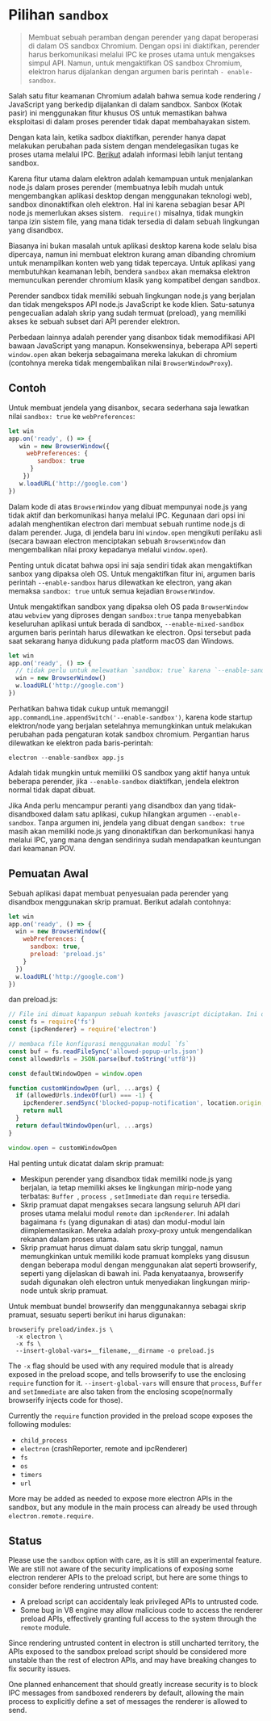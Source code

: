 # Pilihan `sandbox`

> Membuat sebuah peramban dengan perender yang dapat beroperasi di dalam OS sandbox Chromium. Dengan opsi ini diaktifkan, perender harus berkomunikasi melalui IPC ke proses utama untuk mengakses simpul API. Namun, untuk mengaktifkan OS sandbox Chromium, elektron harus dijalankan dengan argumen baris perintah ` - enable-sandbox `.

Salah satu fitur keamanan Chromium adalah bahwa semua kode rendering / JavaScript yang berkedip dijalankan di dalam sandbox. Sanbox (Kotak pasir) ini menggunakan fitur khusus OS untuk memastikan bahwa eksploitasi di dalam proses perender tidak dapat membahayakan sistem.

Dengan kata lain, ketika sadbox diaktifkan, perender hanya dapat melakukan perubahan pada sistem dengan mendelegasikan tugas ke proses utama melalui IPC. [Berikut](https://www.chromium.org/developers/design-documents/sandbox) adalah informasi lebih lanjut tentang sandbox.

Karena fitur utama dalam elektron adalah kemampuan untuk menjalankan node.js dalam proses perender (membuatnya lebih mudah untuk mengembangkan aplikasi desktop dengan menggunakan teknologi web), sandbox dinonaktifkan oleh elektron. Hal ini karena sebagian besar API node.js memerlukan akses sistem. ` require()` misalnya, tidak mungkin tanpa izin sistem file, yang mana tidak tersedia di dalam sebuah lingkungan yang disandbox.

Biasanya ini bukan masalah untuk aplikasi desktop karena kode selalu bisa dipercaya, namun ini membuat elektron kurang aman dibanding chromium untuk menampilkan konten web yang tidak tepercaya. Untuk aplikasi yang membutuhkan keamanan lebih, bendera ` sandbox ` akan memaksa elektron memunculkan perender chromium klasik yang kompatibel dengan sandbox.

Perender sandbox tidak memiliki sebuah lingkungan node.js yang berjalan dan tidak mengekspos API node.js JavaScript ke kode klien. Satu-satunya pengecualian adalah skrip yang sudah termuat (preload), yang memiliki akses ke sebuah subset dari API perender elektron.

Perbedaan lainnya adalah perender yang disanbox tidak memodifikasi API bawaan JavaScript yang manapun. Konsekwensinya, beberapa API seperti `window.open` akan bekerja sebagaimana mereka lakukan di chromium (contohnya mereka tidak mengembalikan nilai `BrowserWindowProxy`).

## Contoh

Untuk membuat jendela yang disanbox, secara sederhana saja lewatkan nilai `sandbox: true` ke `webPreferences`:

```js
let win 
app.on('ready', () => {
   win = new BrowserWindow({     
     webPreferences: {       
        sandbox: true     
      }   
    })   
   w.loadURL('http://google.com') 
})
```

Dalam kode di atas `BrowserWindow` yang dibuat mempunyai node.js yang tidak aktif dan berkomunikasi hanya melalui IPC. Kegunaan dari opsi ini adalah menghentikan electron dari membuat sebuah runtime node.js di dalam perender. Juga, di jendela baru ini `window.open` mengikuti perilaku asli (secara bawaan electron menciptakan sebuah `BrowserWindow` dan mengembalikan nilai proxy kepadanya melalui `window.open`).

Penting untuk dicatat bahwa opsi ini saja sendiri tidak akan mengaktifkan sanbox yang dipaksa oleh OS. Untuk mengaktifkan fitur ini, argumen baris perintah `--enable-sandbox` harus dilewatkan ke electron, yang akan memaksa `sandbox: true` untuk semua kejadian `BrowserWindow`.

Untuk mengaktifkan sandbox yang dipaksa oleh OS pada `BrowserWindow` atau `webview` yang diproses dengan `sandbox:true` tanpa menyebabkan keseluruhan aplikasi untuk berada di sandbox, `--enable-mixed-sandbox` argumen baris perintah harus dilewatkan ke electron. Opsi tersebut pada saat sekarang hanya didukung pada platform macOS dan Windows.

```js
let win
app.on('ready', () => {
  // tidak perlu untuk melewatkan `sandbox: true` karena `--enable-sandbox` diaktifkan.
  win = new BrowserWindow()
  w.loadURL('http://google.com')
})
```

Perhatikan bahwa tidak cukup untuk memanggil `app.commandLine.appendSwitch('--enable-sandbox')`, karena kode startup elektron/node yang berjalan setelahnya memungkinkan untuk melakukan perubahan pada pengaturan kotak sandbox chromium. Pergantian harus dilewatkan ke elektron pada baris-perintah:

    electron --enable-sandbox app.js
    

Adalah tidak mungkin untuk memiliki OS sandbox yang aktif hanya untuk beberapa perender, jika `--enable-sandbox` diaktifkan, jendela elektron normal tidak dapat dibuat.

Jika Anda perlu mencampur peranti yang disandbox dan yang tidak-disandboxed dalam satu aplikasi, cukup hilangkan argumen `--enable-sandbox`. Tanpa argumen ini, jendela yang dibuat dengan `sandbox: true` masih akan memiliki node.js yang dinonaktifkan dan berkomunikasi hanya melalui IPC, yang mana dengan sendirinya sudah mendapatkan keuntungan dari keamanan POV.

## Pemuatan Awal

Sebuah aplikasi dapat membuat penyesuaian pada perender yang disandbox menggunakan skrip pramuat. Berikut adalah contohnya:

```js
let win
app.on('ready', () => {
  win = new BrowserWindow({
    webPreferences: {
      sandbox: true,
      preload: 'preload.js'
    }
  })
  w.loadURL('http://google.com')
})
```

dan preload.js:

```js
// File ini dimuat kapanpun sebuah konteks javascript diciptakan. Ini dijalankan dalam sebuah // lingkup privat yang dapat mengakses sebuah subset API perender electron. Kita harus // berhati-hati untuk tidak membocorkan obyek apapun ke dalam lingkup global!
const fs = require('fs')
const {ipcRenderer} = require('electron')

// membaca file konfigurasi menggunakan modul `fs`
const buf = fs.readFileSync('allowed-popup-urls.json')
const allowedUrls = JSON.parse(buf.toString('utf8'))

const defaultWindowOpen = window.open

function customWindowOpen (url, ...args) {
  if (allowedUrls.indexOf(url) === -1) {
    ipcRenderer.sendSync('blocked-popup-notification', location.origin, url)
    return null
  }
  return defaultWindowOpen(url, ...args)
}

window.open = customWindowOpen
```

Hal penting untuk dicatat dalam skrip pramuat:

- Meskipun perender yang disandbox tidak memiliki node.js yang berjalan, ia tetap memiliki akses ke lingkungan mirip-node yang terbatas: `Buffer `, `process `, `setImmediate` dan `require` tersedia.
- Skrip pramuat dapat mengakses secara langsung seluruh API dari proses utama melalui modul `remote` dan `ipcRenderer`. Ini adalah bagaimana `fs` (yang digunakan di atas) dan modul-modul lain diimplementasikan. Mereka adalah proxy-proxy untuk mengendalikan rekanan dalam proses utama.
- Skrip pramuat harus dimuat dalam satu skrip tunggal, namun memungkinkan untuk memiliki kode pramuat kompleks yang disusun dengan beberapa modul dengan menggunakan alat seperti browserify, seperti yang dijelaskan di bawah ini. Pada kenyataanya, browserify sudah digunakan oleh electron untuk menyediakan lingkungan mirip-node untuk skrip pramuat.

Untuk membuat bundel browserify dan menggunakannya sebagai skrip pramuat, sesuatu seperti berikut ini harus digunakan:

    browserify preload/index.js \
      -x electron \
      -x fs \
      --insert-global-vars=__filename,__dirname -o preload.js
    

The `-x` flag should be used with any required module that is already exposed in the preload scope, and tells browserify to use the enclosing `require` function for it. `--insert-global-vars` will ensure that `process`, `Buffer` and `setImmediate` are also taken from the enclosing scope(normally browserify injects code for those).

Currently the `require` function provided in the preload scope exposes the following modules:

- `child_process`
- `electron` (crashReporter, remote and ipcRenderer)
- `fs`
- `os`
- `timers`
- `url`

More may be added as needed to expose more electron APIs in the sandbox, but any module in the main process can already be used through `electron.remote.require`.

## Status

Please use the `sandbox` option with care, as it is still an experimental feature. We are still not aware of the security implications of exposing some electron renderer APIs to the preload script, but here are some things to consider before rendering untrusted content:

- A preload script can accidentaly leak privileged APIs to untrusted code.
- Some bug in V8 engine may allow malicious code to access the renderer preload APIs, effectively granting full access to the system through the `remote` module.

Since rendering untrusted content in electron is still uncharted territory, the APIs exposed to the sandbox preload script should be considered more unstable than the rest of electron APIs, and may have breaking changes to fix security issues.

One planned enhancement that should greatly increase security is to block IPC messages from sandboxed renderers by default, allowing the main process to explicitly define a set of messages the renderer is allowed to send.